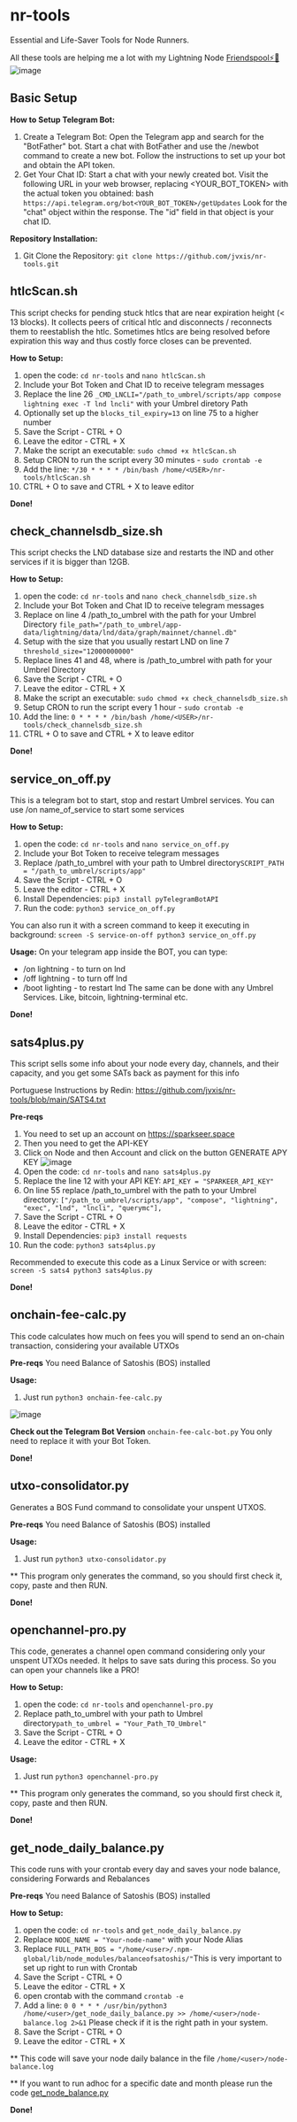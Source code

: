 # nr-tools
Essential and Life-Saver Tools for Node Runners.

All these tools are helping me a lot with my Lightning Node [Friendspool⚡🍻](http://amboss.space/c/friendspool)
![image](https://github.com/jvxis/nr-tools/assets/108929149/c11e6d29-72ab-44ef-a9cb-bb8af8c5365a)

## Basic Setup
**How to Setup Telegram Bot:**
1. Create a Telegram Bot:
Open the Telegram app and search for the "BotFather" bot.
Start a chat with BotFather and use the /newbot command to create a new bot.
Follow the instructions to set up your bot and obtain the API token.
2. Get Your Chat ID:
Start a chat with your newly created bot.
Visit the following URL in your web browser, replacing <YOUR_BOT_TOKEN> with the actual token you obtained:
bash
`https://api.telegram.org/bot<YOUR_BOT_TOKEN>/getUpdates`
Look for the "chat" object within the response. The "id" field in that object is your chat ID.

**Repository Installation:**
1. Git Clone the Repository: `git clone https://github.com/jvxis/nr-tools.git`

## htlcScan.sh
This script checks for pending stuck htlcs that are near expiration height (< 13 blocks). It collects peers of critical htlc and disconnects / reconnects them to reestablish the htlc. Sometimes htlcs are being resolved before expiration this way and thus costly force closes can be prevented.

**How to Setup:**
1. open the code: `cd nr-tools` and `nano htlcScan.sh`
2. Include your Bot Token and Chat ID to receive telegram messages
3. Replace the line 26 `_CMD_LNCLI="/path_to_umbrel/scripts/app compose lightning exec -T lnd lncli"` with your Umbrel diretory Path
4. Optionally set up the `blocks_til_expiry=13` on line 75 to a higher number
5. Save the Script - CTRL + O
6. Leave the editor - CTRL + X
7. Make the script an executable: `sudo chmod +x htlcScan.sh`
8. Setup CRON to run the script every 30 minutes - `sudo crontab -e`
9. Add the line: `*/30 * * * * /bin/bash /home/<USER>/nr-tools/htlcScan.sh`
10. CTRL + O to save and CTRL + X to leave editor

**Done!**

## check_channelsdb_size.sh
This script checks the LND database size and restarts the lND and other services if it is bigger than 12GB. 

**How to Setup:**
1. open the code: `cd nr-tools` and `nano check_channelsdb_size.sh`
2. Include your Bot Token and Chat ID to receive telegram messages
3. Replace on line 4 /path_to_umbrel with the path for your Umbrel Directory `file_path="/path_to_umbrel/app-data/lightning/data/lnd/data/graph/mainnet/channel.db"`
4. Setup with the size that you usually restart LND on line 7 `threshold_size="12000000000"`
5. Replace lines 41 and 48, where is /path_to_umbrel with path for your Umbrel Directory
6. Save the Script - CTRL + O
7. Leave the editor - CTRL + X
8. Make the script an executable: `sudo chmod +x check_channelsdb_size.sh`
9. Setup CRON to run the script every 1 hour - `sudo crontab -e`
10. Add the line: `0 * * * * /bin/bash /home/<USER>/nr-tools/check_channelsdb_size.sh`
11. CTRL + O to save and CTRL + X to leave editor

**Done!**

## service_on_off.py
This is a telegram bot to start, stop and restart Umbrel services. You can use /on name_of_service to start some services

**How to Setup:**
1. open the code: `cd nr-tools` and `nano service_on_off.py`
2. Include your Bot Token to receive telegram messages
3. Replace /path_to_umbrel with your path to Umbrel directory`SCRIPT_PATH = "/path_to_umbrel/scripts/app"`
4. Save the Script - CTRL + O
5. Leave the editor - CTRL + X
6. Install Dependencies: `pip3 install pyTelegramBotAPI`
7. Run the code: `python3 service_on_off.py`

You can also run it with a screen command to keep it executing in background: `screen -S service-on-off python3 service_on_off.py`

**Usage:**
On your telegram app inside the BOT, you can type:
- /on lightning - to turn on lnd
- /off lightning - to turn off lnd
- /boot lighting - to restart lnd
The same can be done with any Umbrel Services. Like, bitcoin, lightning-terminal etc.

**Done!**

## sats4plus.py
This script sells some info about your node every day, channels, and their capacity, and you get some SATs back as payment for this info

Portuguese Instructions by Redin: https://github.com/jvxis/nr-tools/blob/main/SATS4.txt

**Pre-reqs**
1. You need to set up an account on https://sparkseer.space
2. Then you need to get the API-KEY
3. Click on Node and then Account and click on the button GENERATE APY KEY
![image](https://github.com/jvxis/nr-tools/assets/108929149/6b320d56-7e6a-41f6-a3ca-d404635fe9fa)
4. Open the code: `cd nr-tools` and `nano sats4plus.py`
5. Replace the line 12 with your API KEY: `API_KEY = "SPARKEER_API_KEY"`
6. On line 55 replace /path_to_umbrel with the path to your Umbrel directory: `["/path_to_umbrel/scripts/app", "compose", "lightning", "exec", "lnd", "lncli", "querymc"],`
7. Save the Script - CTRL + O
5. Leave the editor - CTRL + X
6. Install Dependencies: `pip3 install requests`
7. Run the code: `python3 sats4plus.py`

Recommended to execute this code as a Linux Service or with screen: `screen -S sats4 python3 sats4plus.py`

**Done!**

## onchain-fee-calc.py
This code calculates how much on fees you will spend to send an on-chain transaction, considering your available UTXOs

**Pre-reqs**
You need Balance of Satoshis (BOS) installed

**Usage:**
1. Just run `python3 onchain-fee-calc.py`
   
![image](https://github.com/jvxis/nr-tools/assets/108929149/cae392b6-94a7-4663-a0d5-d2179f48f226)

**Check out the Telegram Bot Version** `onchain-fee-calc-bot.py` You only need to replace it with your Bot Token.

**Done!**

## utxo-consolidator.py
Generates a BOS Fund command to consolidate your unspent UTXOS.

**Pre-reqs**
You need Balance of Satoshis (BOS) installed

**Usage:**
1. Just run `python3 utxo-consolidator.py`

** This program only generates the command, so you should first check it, copy, paste and then RUN.

**Done!**

## openchannel-pro.py
This code, generates a channel open command considering only your unspent UTXOs needed. It helps to save sats during this process. So you can open your channels like a PRO!

**How to Setup:**
1. open the code: `cd nr-tools` and `openchannel-pro.py`
2. Replace path_to_umbrel with your path to Umbrel directory`path_to_umbrel = "Your_Path_TO_Umbrel"`
3. Save the Script - CTRL + O
4. Leave the editor - CTRL + X

**Usage:**
1. Just run `python3 openchannel-pro.py`

** This program only generates the command, so you should first check it, copy, paste and then RUN.

**Done!**

## get_node_daily_balance.py
This code runs with your crontab every day and saves your node balance, considering Forwards and Rebalances

**Pre-reqs**
You need Balance of Satoshis (BOS) installed

**How to Setup:**
1. open the code: `cd nr-tools` and `get_node_daily_balance.py`
2. Replace `NODE_NAME = "Your-node-name"` with your Node Alias
3. Replace `FULL_PATH_BOS = "/home/<user>/.npm-global/lib/node_modules/balanceofsatoshis/"`This is very important to set up right to run with Crontab
4. Save the Script - CTRL + O
5. Leave the editor - CTRL + X
6. open crontab with the command `crontab -e`
7. Add a line: `0 0 * * * /usr/bin/python3 /home/<user>/get_node_daily_balance.py >> /home/<user>/node-balance.log 2>&1` Please check if it is the right path in your system.
8. Save the Script - CTRL + O
9. Leave the editor - CTRL + X

** This code will save your node daily balance in the file `/home/<user>/node-balance.log`

** If you want to run adhoc for a specific date and month please run the code [get_node_balance.py](https://github.com/jvxis/nr-tools/blob/main/get_node_balance.py)

**Done!**
